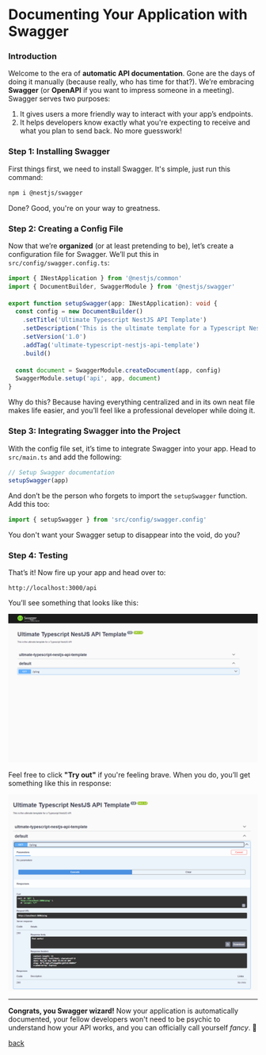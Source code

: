 # Documenting Your Application with Swagger

### Introduction

Welcome to the era of **automatic API documentation**. Gone are the days of doing it manually (because really, who has time for that?). We’re embracing **Swagger** (or **OpenAPI** if you want to impress someone in a meeting). Swagger serves two purposes:

1. It gives users a more friendly way to interact with your app’s endpoints.
2. It helps developers know exactly what you're expecting to receive and what you plan to send back. No more guesswork!

### Step 1: Installing Swagger

First things first, we need to install Swagger. It's simple, just run this command:

```bash
npm i @nestjs/swagger
```

Done? Good, you're on your way to greatness.

### Step 2: Creating a Config File

Now that we’re **organized** (or at least pretending to be), let’s create a configuration file for Swagger. We’ll put this in `src/config/swagger.config.ts`:

```typescript
import { INestApplication } from '@nestjs/common'
import { DocumentBuilder, SwaggerModule } from '@nestjs/swagger'

export function setupSwagger(app: INestApplication): void {
  const config = new DocumentBuilder()
    .setTitle('Ultimate Typescript NestJS API Template')
    .setDescription('This is the ultimate template for a Typescript NestJS API')
    .setVersion('1.0')
    .addTag('ultimate-typescript-nestjs-api-template')
    .build()

  const document = SwaggerModule.createDocument(app, config)
  SwaggerModule.setup('api', app, document)
}
```

Why do this? Because having everything centralized and in its own neat file makes life easier, and you’ll feel like a professional developer while doing it.

### Step 3: Integrating Swagger into the Project

With the config file set, it’s time to integrate Swagger into your app. Head to `src/main.ts` and add the following:

```typescript
// Setup Swagger documentation
setupSwagger(app)
```

And don’t be the person who forgets to import the `setupSwagger` function. Add this too:

```typescript
import { setupSwagger } from 'src/config/swagger.config'
```

You don't want your Swagger setup to disappear into the void, do you?

### Step 4: Testing

That’s it! Now fire up your app and head over to:

```
http://localhost:3000/api
```

You’ll see something that looks like this:

![Swagger Example](../img/001.png 'Swagger')

Feel free to click **"Try out"** if you're feeling brave. When you do, you’ll get something like this in response:

![Swagger Test](../img/002.png 'Swagger Test')

---

**Congrats, you Swagger wizard!** Now your application is automatically documented, your fellow developers won't need to be psychic to understand how your API works, and you can officially call yourself _fancy_. 🎉

[back](table-of-contents.md)
